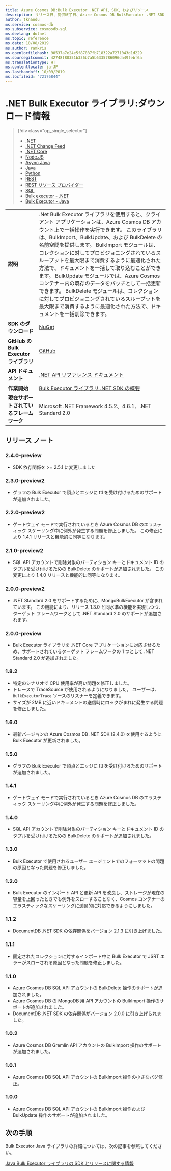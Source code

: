 ```yaml
---
title: Azure Cosmos DB:Bulk Executor .NET API、SDK、およびリソース
description: リリース日、提供終了日、Azure Cosmos DB BulkExecutor .NET SDK の各バージョン間の変更など、BulkExecutor .NET API と SDK に関するあらゆる詳細を提供します。
author: tknandu
ms.service: cosmos-db
ms.subservice: cosmosdb-sql
ms.devlang: dotnet
ms.topic: reference
ms.date: 10/08/2019
ms.author: ramkris
ms.openlocfilehash: 90537a7e24e5f87087fb718322a7271043d1d229
ms.sourcegitcommit: 42748f80351b336b7a5b6335786096da49febf6a
ms.translationtype: HT
ms.contentlocale: ja-JP
ms.lasthandoff: 10/09/2019
ms.locfileid: "72176844"
---
```

# <a name="net-bulk-executor-library-download-information"></a>.NET Bulk Executor ライブラリ:ダウンロード情報 

> [!div class="op_single_selector"]
> * [.NET](sql-api-sdk-dotnet.md)
> * [.NET Change Feed](sql-api-sdk-dotnet-changefeed.md)
> * [.NET Core](sql-api-sdk-dotnet-core.md)
> * [Node.JS](sql-api-sdk-node.md)
> * [Async Java](sql-api-sdk-async-java.md)
> * [Java](sql-api-sdk-java.md)
> * [Python](sql-api-sdk-python.md)
> * [REST](https://docs.microsoft.com/rest/api/cosmos-db/)
> * [REST リソース プロバイダー](https://docs.microsoft.com/rest/api/cosmos-db-resource-provider/)
> * [SQL](sql-api-query-reference.md)
> * [Bulk executor - .NET](sql-api-sdk-bulk-executor-dot-net.md)
> * [Bulk Executor - Java](sql-api-sdk-bulk-executor-java.md)

| |  |
|---|---|
| **説明**| .Net Bulk Executor ライブラリを使用すると、クライアント アプリケーションは、Azure Cosmos DB アカウント上で一括操作を実行できます。 このライブラリは、BulkImport、BulkUpdate、および BulkDelete の名前空間を提供します。 BulkImport モジュールは、コレクションに対してプロビジョニングされているスループットを最大限まで消費するように最適化された方法で、ドキュメントを一括して取り込むことができます。 BulkUpdate モジュールでは、Azure Cosmos コンテナー内の既存のデータをパッチとして一括更新できます。 BulkDelete モジュールは、コレクションに対してプロビジョニングされているスループットを最大限まで消費するように最適化された方法で、ドキュメントを一括削除できます。|
|**SDK のダウンロード**| [NuGet](https://www.nuget.org/packages/Microsoft.Azure.CosmosDB.BulkExecutor/) |
| **GitHub の Bulk Executor ライブラリ**| [GitHub](https://github.com/Azure/azure-cosmosdb-bulkexecutor-dotnet-getting-started)|
|**API ドキュメント**|[.NET API リファレンス ドキュメント](https://docs.microsoft.com/dotnet/api/microsoft.azure.cosmosdb.bulkexecutor?view=azure-dotnet)|
|**作業開始**|[Bulk Executor ライブラリ .NET SDK の概要](bulk-executor-dot-net.md)|
| **現在サポートされているフレームワーク**| Microsoft .NET Framework 4.5.2、4.6.1、.NET Standard 2.0 |

## <a name="release-notes"></a>リリース ノート

### <a name="a-name240-preview240-preview"></a><a name="2.4.0-preview"/>2.4.0-preview

* SDK 依存関係を >= 2.5.1 に変更しました

### <a name="a-name230-preview2230-preview2"></a><a name="2.3.0-preview2"/>2.3.0-preview2

* グラフの Bulk Executor で頂点とエッジに ttl を受け付けるためのサポートが追加されました。

### <a name="a-name220-preview2220-preview2"></a><a name="2.2.0-preview2"/>2.2.0-preview2

* ゲートウェイ モードで実行されているとき Azure Cosmos DB のエラスティック スケーリング中に例外が発生する問題を修正しました。 この修正により 1.4.1 リリースと機能的に同等になります。

### <a name="a-name210-preview2210-preview2"></a><a name="2.1.0-preview2"/>2.1.0-preview2

* SQL API アカウントで削除対象のパーティション キーとドキュメント ID のタプルを受け付けるための BulkDelete のサポートが追加されました。 この変更により 1.4.0 リリースと機能的に同等になります。

### <a name="a-name200-preview2200-preview2"></a><a name="2.0.0-preview2"/>2.0.0-preview2

* .NET Standard 2.0 をサポートするために、MongoBulkExecutor が含まれています。 この機能により、リリース 1.3.0 と同水準の機能を実現しつつ、ターゲット フレームワークとして .NET Standard 2.0 のサポートが追加されます。

### <a name="a-name200-preview200-preview"></a><a name="2.0.0-preview"/>2.0.0-preview

* Bulk Executor ライブラリを .NET Core アプリケーションに対応させるため、サポートされているターゲット フレームワークの 1 つとして .NET Standard 2.0 が追加されました。

### <a name="a-name182182"></a><a name="1.8.2"/>1.8.2

* 特定のシナリオで CPU 使用率が高い問題を修正しました。
* トレースで TraceSource が使用されるようになりました。 ユーザーは、`BulkExecutorTrace` ソースのリスナーを定義できます。
* サイズが 2MB に近いドキュメントの送信時にロックがまれに発生する問題を修正しました。

### <a name="a-name160160"></a><a name="1.6.0"/>1.6.0

* 最新バージョンの Azure Cosmos DB .NET SDK (2.4.0) を使用するように Bulk Executor が更新されました。

### <a name="a-name150150"></a><a name="1.5.0"/>1.5.0

* グラフの Bulk Executor で頂点とエッジに ttl を受け付けるためのサポートが追加されました。

### <a name="a-name141141"></a><a name="1.4.1"/>1.4.1

* ゲートウェイ モードで実行されているとき Azure Cosmos DB のエラスティック スケーリング中に例外が発生する問題を修正しました。

### <a name="a-name140140"></a><a name="1.4.0"/>1.4.0

* SQL API アカウントで削除対象のパーティション キーとドキュメント ID のタプルを受け付けるための BulkDelete のサポートが追加されました。

### <a name="a-name130130"></a><a name="1.3.0"/>1.3.0

* Bulk Executor で使用されるユーザー エージェントでのフォーマットの問題の原因となった問題を修正しました。

### <a name="a-name120120"></a><a name="1.2.0"/>1.2.0

* Bulk Executor のインポート API と更新 API を改良し、ストレージが現在の容量を上回ったときでも例外をスローすることなく、Cosmos コンテナーのエラスティックなスケーリングに透過的に対応できるようにしました。

### <a name="a-name112112"></a><a name="1.1.2"/>1.1.2

* DocumentDB .NET SDK の依存関係をバージョン 2.1.3 に引き上げました。

### <a name="a-name111111"></a><a name="1.1.1"/>1.1.1

* 固定されたコレクションに対するインポート中に Bulk Executor で JSRT エラーがスローされる原因となった問題を修正しました。

### <a name="a-name110110"></a><a name="1.1.0"/>1.1.0

* Azure Cosmos DB SQL API アカウントの BulkDelete 操作のサポートが追加されました。
* Azure Cosmos DB の MongoDB 用 API アカウントの BulkImport 操作のサポートが追加されました。
* DocumentDB .NET SDK の依存関係がバージョン 2.0.0 に引き上げられました。 

### <a name="a-name102102"></a><a name="1.0.2"/>1.0.2

* Azure Cosmos DB Gremlin API アカウントの BulkImport 操作のサポートが追加されました。

### <a name="a-name101101"></a><a name="1.0.1"/>1.0.1

* Azure Cosmos DB SQL API アカウントの BulkImport 操作の小さなバグ修正。

### <a name="a-name100100"></a><a name="1.0.0"/>1.0.0

* Azure Cosmos DB SQL API アカウントの BulkImport 操作および BulkUpdate 操作のサポートが追加されました。

## <a name="next-steps"></a>次の手順

Bulk Executor Java ライブラリの詳細については、次の記事を参照してください。

[Java Bulk Executor ライブラリの SDK とリリースに関する情報](sql-api-sdk-bulk-executor-java.md)
